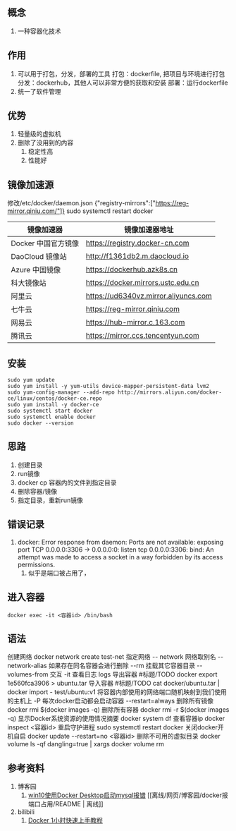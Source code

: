 ## 概念
1. 一种容器化技术

## 作用
1. 可以用于打包，分发，部署的工具
   打包：dockerfile, 把项目与环境进行打包
   分发：dockerhub，其他人可以非常方便的获取和安装
   部署：运行dockerfile
2. 统一了软件管理

## 优势
1. 轻量级的虚拟机
2. 删除了没用到的内容
   1. 稳定性高
   2. 性能好

## 镜像加速源
修改/etc/docker/daemon.json
{"registry-mirrors":["https://reg-mirror.qiniu.com/"]}
sudo systemctl restart docker

| 镜像加速器          | 镜像加速器地址                       |
| ------------------- | ------------------------------------ |
| Docker 中国官方镜像 | https://registry.docker-cn.com       |
| DaoCloud 镜像站     | http://f1361db2.m.daocloud.io        |
| Azure 中国镜像      | https://dockerhub.azk8s.cn           |
| 科大镜像站          | https://docker.mirrors.ustc.edu.cn   |
| 阿里云              | https://ud6340vz.mirror.aliyuncs.com |
| 七牛云              | https://reg-mirror.qiniu.com         |
| 网易云              | https://hub-mirror.c.163.com         |
| 腾讯云              | https://mirror.ccs.tencentyun.com    |

## 安装
   ```
   sudo yum update
   sudo yum install -y yum-utils device-mapper-persistent-data lvm2
   sudo yum-config-manager --add-repo http://mirrors.aliyun.com/docker-ce/linux/centos/docker-ce.repo
   sudo yum install -y docker-ce
   sudo systemctl start docker
   sudo systemctl enable docker
   sudo docker --version
   ```

## 思路
1. 创建目录
2. run镜像
3. docker cp 容器内的文件到指定目录
4. 删除容器/镜像
5. 指定目录，重新run镜像

## 错误记录
1. docker: Error response from daemon: Ports are not available: exposing port TCP 0.0.0.0:3306 -> 0.0.0.0:0: listen tcp
   0.0.0.0:3306: bind: An attempt was made to access a socket in a way forbidden by its access permissions.
    1. 似乎是端口被占用了，

## 进入容器
   ```
   docker exec -it <容器id> /bin/bash
   ```

## 语法
创建网络
docker network create test-net 
指定网络
-- network
网络取别名
--network-alias
如果存在同名容器会进行删除
--rm
挂载其它容器目录
--volumes-from
交互
-it
查看日志
logs
导出容器 #标题/TODO
docker export 1e560fca3906 > ubuntu.tar
导入容器 #标题/TODO
cat docker/ubuntu.tar | docker import - test/ubuntu:v1
将容器内部使用的网络端口随机映射到我们使用的主机上
-P
每次docker启动都会启动容器
--restart=always
删除所有镜像
docker rmi $(docker images -q)
删除所有容器
docker rmi -r $(docker images -q)
显示Docker系统资源的使用情况摘要
docker system df
查看容器ip
docker inspect <容器id>
重启守护进程
sudo systemctl restart docker
关闭docker开机自启
docker update --restart=no <容器id>
删除不可用的虚拟目录
docker volume ls -qf dangling=true | xargs docker volume rm

## 参考资料
1. 博客园
    1. [win10使用Docker Desktop启动mysql报错](https://www.cnblogs.com/eternality/p/17567703.html) [[离线/网页/博客园/docker报端口占用/README | 离线]]
2. bilibili
    1. [Docker 1小时快速上手教程](https://www.bilibili.com/video/BV11L411g7U1)